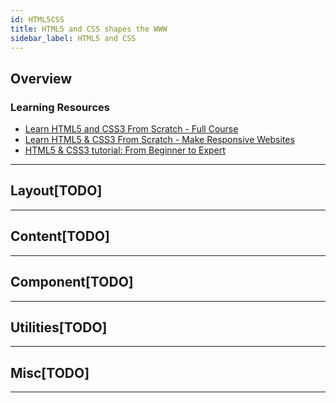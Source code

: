 ```yaml
---
id: HTML5CSS
title: HTML5 and CSS shapes the WWW
sidebar_label: HTML5 and CSS
---
```


## Overview

### Learning Resources

- [Learn HTML5 and CSS3 From Scratch - Full Course](https://www.youtube.com/watch?v=mU6anWqZJcc)
- [Learn HTML5 & CSS3 From Scratch - Make Responsive Websites](https://www.youtube.com/watch?v=hefT68D-zTA)
- [HTML5 & CSS3 tutorial: From Beginner to Expert](https://www.youtube.com/watch?v=3MH8P2eFnnk)

---

## Layout[TODO]

---

## Content[TODO]

---

## Component[TODO]

---

## Utilities[TODO]

---

## Misc[TODO]

---
